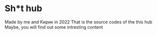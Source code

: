 # Sh*t hub
Made by me and Кирик in 2022
That is the source codes of the this hub
Maybe, you will find out some intresting content
